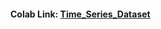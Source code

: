 #### Colab Link: [Time_Series_Dataset](https://colab.research.google.com/github/pruthvik-sheth/CMPE-255-Data-Mining/blob/main/Assignments/Data-Preparation-EDA-Visualization/Task-2/Time_Series_Dataset.ipynb)
